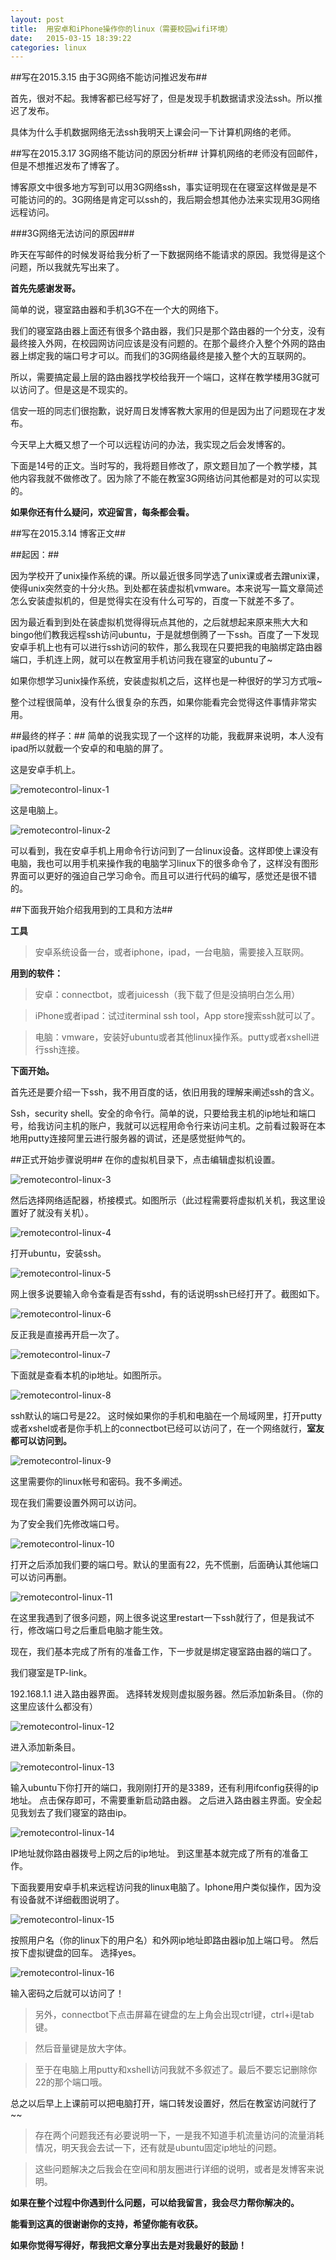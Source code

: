 ```yaml
---
layout: post
title:  用安卓和iPhone操作你的linux（需要校园wifi环境）
date:   2015-03-15 18:39:22
categories: linux
---
```

##写在2015.3.15   由于3G网络不能访问推迟发布##

首先，很对不起。我博客都已经写好了，但是发现手机数据请求没法ssh。所以推迟了发布。

具体为什么手机数据网络无法ssh我明天上课会问一下计算机网络的老师。

##写在2015.3.17   3G网络不能访问的原因分析##
计算机网络的老师没有回邮件，但是不想推迟发布了博客了。

博客原文中很多地方写到可以用3G网络ssh，事实证明现在在寝室这样做是是不可能访问的的。3G网络是肯定可以ssh的，我后期会想其他办法来实现用3G网络远程访问。

###3G网络无法访问的原因###

昨天在写邮件的时候发哥给我分析了一下数据网络不能请求的原因。我觉得是这个问题，所以我就先写出来了。

**首先先感谢发哥。**

简单的说，寝室路由器和手机3G不在一个大的网络下。

我们的寝室路由器上面还有很多个路由器，我们只是那个路由器的一个分支，没有最终接入外网，在校园网访问应该是没有问题的。在那个最终介入整个外网的路由器上绑定我的端口号才可以。而我们的3G网络最终是接入整个大的互联网的。

所以，需要搞定最上层的路由器找学校给我开一个端口，这样在教学楼用3G就可以访问了。但是这是不现实的。

信安一班的同志们很抱歉，说好周日发博客教大家用的但是因为出了问题现在才发布。

今天早上大概又想了一个可以远程访问的办法，我实现之后会发博客的。

下面是14号的正文。当时写的，我将题目修改了，原文题目加了一个教学楼，其他内容我就不做修改了。因为除了不能在教室3G网络访问其他都是对的可以实现的。

**如果你还有什么疑问，欢迎留言，每条都会看。**

##写在2015.3.14   博客正文##

##起因：##


因为学校开了unix操作系统的课。所以最近很多同学选了unix课或者去蹭unix课，使得unix突然变的十分火热。到处都在装虚拟机vmware。本来说写一篇文章简述怎么安装虚拟机的，但是觉得实在没有什么可写的，百度一下就差不多了。

因为最近看到到处在装虚拟机觉得得玩点其他的，之后就想起来原来熊大大和bingo他们教我远程ssh访问ubuntu，于是就想倒腾了一下ssh。百度了一下发现安卓手机上也有可以进行ssh访问的软件，那么我现在只要把我的电脑绑定路由器端口，手机连上网，就可以在教室用手机访问我在寝室的ubuntu了~

如果你想学习unix操作系统，安装虚拟机之后，这样也是一种很好的学习方式哦~

整个过程很简单，没有什么很复杂的东西，如果你能看完会觉得这件事情非常实用。

##最终的样子：##
简单的说我实现了一个这样的功能，我截屏来说明，本人没有ipad所以就截一个安卓的和电脑的屏了。

这是安卓手机上。

![remotecontrol-linux-1](\images\remotecontrol-linux\remotecontrol-linux-1.png)

这是电脑上。

![remotecontrol-linux-2](\images\remotecontrol-linux\remotecontrol-linux-2.png)

可以看到，我在安卓手机上用命令行访问到了一台linux设备。这样即使上课没有电脑，我也可以用手机来操作我的电脑学习linux下的很多命令了，这样没有图形界面可以更好的强迫自己学习命令。而且可以进行代码的编写，感觉还是很不错的。

##下面我开始介绍我用到的工具和方法##

**工具**
> 安卓系统设备一台，或者iphone，ipad，一台电脑，需要接入互联网。

**用到的软件：**

>安卓：connectbot，或者juicessh（我下载了但是没搞明白怎么用）

>iPhone或者ipad：试过iterminal ssh tool，App store搜索ssh就可以了。

>电脑：vmware，安装好ubuntu或者其他linux操作系。putty或者xshell进行ssh连接。

**下面开始。**

首先还是要介绍一下ssh，我不用百度的话，依旧用我的理解来阐述ssh的含义。

Ssh，security shell。安全的命令行。简单的说，只要给我主机的ip地址和端口号，给我访问主机的账户，我就可以远程用命令行来访问主机。之前看过毅哥在本地用putty连接阿里云进行服务器的调试，还是感觉挺帅气的。

##正式开始步骤说明##
在你的虚拟机目录下，点击编辑虚拟机设置。

![remotecontrol-linux-3](\images\remotecontrol-linux\remotecontrol-linux-3.png)

然后选择网络适配器，桥接模式。如图所示（此过程需要将虚拟机关机，我这里设置好了就没有关机）。

![remotecontrol-linux-4](\images\remotecontrol-linux\remotecontrol-linux-4.png)

打开ubuntu，安装ssh。

![remotecontrol-linux-5](\images\remotecontrol-linux\remotecontrol-linux-5.png)

网上很多说要输入命令查看是否有sshd，有的话说明ssh已经打开了。截图如下。

![remotecontrol-linux-6](\images\remotecontrol-linux\remotecontrol-linux-6.png)

反正我是直接再开启一次了。

![remotecontrol-linux-7](\images\remotecontrol-linux\remotecontrol-linux-7.png)

下面就是查看本机的ip地址。如图所示。

![remotecontrol-linux-8](\images\remotecontrol-linux\remotecontrol-linux-8.png)

ssh默认的端口号是22。
这时候如果你的手机和电脑在一个局域网里，打开putty或者xshel或者是你手机上的connectbot已经可以访问了，在一个网络就行，**室友都可以访问到。**

![remotecontrol-linux-9](\images\remotecontrol-linux\remotecontrol-linux-9.png)

这里需要你的linux帐号和密码。我不多阐述。

现在我们需要设置外网可以访问。

为了安全我们先修改端口号。

![remotecontrol-linux-10](\images\remotecontrol-linux\remotecontrol-linux-10.png)

打开之后添加我们要的端口号。默认的里面有22，先不慌删，后面确认其他端口可以访问再删。

![remotecontrol-linux-11](\images\remotecontrol-linux\remotecontrol-linux-11.png)

在这里我遇到了很多问题，网上很多说这里restart一下ssh就行了，但是我试不行，修改端口号之后重启电脑才能生效。

现在，我们基本完成了所有的准备工作，下一步就是绑定寝室路由器的端口了。

我们寝室是TP-link。

192.168.1.1 进入路由器界面。
选择转发规则虚拟服务器。然后添加新条目。（你的这里应该什么都没有）

![remotecontrol-linux-12](\images\remotecontrol-linux\remotecontrol-linux-12.png)

进入添加新条目。

![remotecontrol-linux-13](\images\remotecontrol-linux\remotecontrol-linux-13.png)

输入ubuntu下你打开的端口，我刚刚打开的是3389，还有利用ifconfig获得的ip地址。
点击保存即可，不需要重新启动路由器。
之后进入路由器主界面。安全起见我划去了我们寝室的路由ip。

![remotecontrol-linux-14](\images\remotecontrol-linux\remotecontrol-linux-14.png)

IP地址就你路由器拨号上网之后的ip地址。
到这里基本就完成了所有的准备工作。

下面我要用安卓手机来远程访问我的linux电脑了。Iphone用户类似操作，因为没有设备就不详细截图说明了。

![remotecontrol-linux-15](\images\remotecontrol-linux\remotecontrol-linux-15.png)

按照用户名（你的linux下的用户名）和外网ip地址即路由器ip加上端口号。
然后按下虚拟键盘的回车。
选择yes。

![remotecontrol-linux-16](\images\remotecontrol-linux\remotecontrol-linux-16.png)

输入密码之后就可以访问了！

>另外，connectbot下点击屏幕在键盘的左上角会出现ctrl键，ctrl+i是tab键。

>然后音量键是放大字体。

>至于在电脑上用putty和xshell访问我就不多叙述了。最后不要忘记删除你22的那个端口哦。

总之以后早上上课前可以把电脑打开，端口转发设置好，然后在教室访问就行了~~

>存在两个问题我还有必要说明一下，一是我不知道手机流量访问的流量消耗情况，明天我会去试一下，还有就是ubuntu固定ip地址的问题。

>这些问题解决之后我会在空间和朋友圈进行详细的说明，或者是发博客来说明。

**如果在整个过程中你遇到什么问题，可以给我留言，我会尽力帮你解决的。**

**能看到这真的很谢谢你的支持，希望你能有收获。**

**如果你觉得写得好，帮我把文章分享出去是对我最好的鼓励！**

